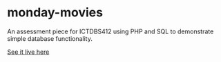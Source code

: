 # monday-movies

An assessment piece for ICTDBS412 using PHP and SQL to demonstrate simple database functionality.

[See it live here](http://ivanvonchrist.com/tafe/monday-movies/customer/customer_records.php)